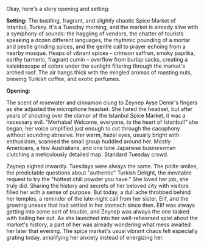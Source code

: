 Okay, here's a story opening and setting:

**Setting:** The bustling, fragrant, and slightly chaotic Spice Market of Istanbul, Turkey. It's a Tuesday morning, and the market is already alive with a symphony of sounds: the haggling of vendors, the chatter of tourists speaking a dozen different languages, the rhythmic pounding of a mortar and pestle grinding spices, and the gentle call to prayer echoing from a nearby mosque. Heaps of vibrant spices – crimson saffron, smoky paprika, earthy turmeric, fragrant cumin – overflow from burlap sacks, creating a kaleidoscope of colors under the sunlight filtering through the market's arched roof. The air hangs thick with the mingled aromas of roasting nuts, brewing Turkish coffee, and exotic perfumes.

**Opening:**

The scent of rosewater and cinnamon clung to Zeynep Ayşe Demir's fingers as she adjusted the microphone headset. She hated the headset, but after years of shouting over the clamor of the Istanbul Spice Market, it was a necessary evil.  "Merhaba! Welcome, everyone, to the heart of Istanbul!" she began, her voice amplified just enough to cut through the cacophony without sounding abrasive.  Her warm, hazel eyes, usually bright with enthusiasm, scanned the small group huddled around her.  Mostly Americans, a few Australians, and one lone Japanese businessman clutching a meticulously detailed map. Standard Tuesday crowd.

Zeynep sighed inwardly.  Tuesdays were always the same. The polite smiles, the predictable questions about "authentic" Turkish Delight, the inevitable request to try the "hottest chili powder you have."  She loved her job, she truly did.  Sharing the history and secrets of her beloved city with visitors filled her with a sense of purpose. But today, a dull ache throbbed behind her temples, a reminder of the late-night call from her sister, Elif, and the growing unease that had settled in her stomach since then. Elif was always getting into some sort of trouble, and Zeynep was always the one tasked with bailing her out. As she launched into her well-rehearsed spiel about the market's history, a part of her was already wondering what mess awaited her later that evening. The spice market's usual vibrant chaos felt especially grating today, amplifying her anxiety instead of energizing her.
